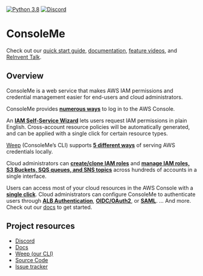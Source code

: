 [![Python 3.8](https://img.shields.io/badge/python-3.8-blue.svg)](https://www.python.org/downloads/release/python-386/)
[![Discord](https://img.shields.io/discord/730908778299523072?label=Discord&logo=discord&style=flat-square)](https://discord.gg/nQVpNGGkYu)

# ConsoleMe

Check out our [quick start guide](https://hawkins.gitbook.io/consoleme/quick-start), [documentation](https://hawkins.gitbook.io/consoleme/), [feature videos](https://hawkins.gitbook.io/consoleme/feature-videos), and [ReInvent Talk](https://virtual.awsevents.com/media/1_b8vc584c).

## Overview

ConsoleMe is a web service that makes AWS IAM permissions and credential management easier for end-users and cloud administrators.

ConsoleMe provides [**numerous ways**](https://hawkins.gitbook.io/consoleme/feature-videos/credentials/aws-console-login) to log in to the AWS Console.

An [**IAM Self-Service Wizard**](https://hawkins.gitbook.io/consoleme/feature-videos/policy-management/self-service-iam-wizard) lets users request IAM permissions in plain English. Cross-account resource policies will be automatically generated, and can be applied with a single click for certain resource types.

[Weep](https://github.com/Netflix/weep) (ConsoleMe’s CLI) supports [**5 different ways**](https://hawkins.gitbook.io/consoleme/weep-cli/cli) of serving AWS credentials locally.

Cloud administrators can [**create/clone IAM roles**](https://hawkins.gitbook.io/consoleme/feature-videos/policy-management/role-creation-and-cloning) and [**manage IAM roles, S3 Buckets, SQS queues, and SNS topics**](https://hawkins.gitbook.io/consoleme/feature-videos/policy-management/policy-editor-for-iam-sqs-sns-and-s3) across hundreds of accounts in a single interface.

Users can access most of your cloud resources in the AWS Console with a [**single click**](https://hawkins.gitbook.io/consoleme/feature-videos/policy-management/multi-account-policies-management).
Cloud administrators can configure ConsoleMe to authenticate users through [**ALB Authentication**](https://hawkins.gitbook.io/consoleme/configuration/authentication-and-authorization/alb-auth), [**OIDC/OAuth2**](https://hawkins.gitbook.io/consoleme/configuration/authentication-and-authorization/oidc-oauth2-okta), or [**SAML**](https://hawkins.gitbook.io/consoleme/configuration/authentication-and-authorization/saml-auth0).
… And more. Check out our [docs](https://hawkins.gitbook.io/consoleme/) to get started.

## Project resources

- [Discord](https://discord.gg/nQVpNGGkYu)
- [Docs](https://hawkins.gitbook.io/consoleme/)
- [Weep (our CLI)](https://github.com/netflix/weep)
- [Source Code](https://github.com/netflix/consoleme)
- [Issue tracker](https://github.com/netflix/consoleme/issues)
